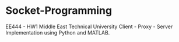 # Socket-Programming
EE444 - HW1 Middle East Technical University
Client - Proxy - Server Implementation using Python and MATLAB.
